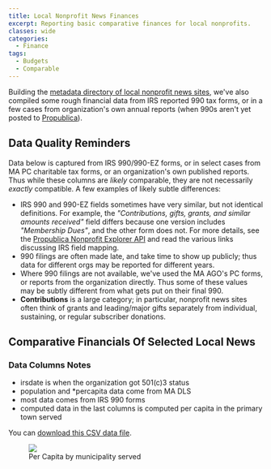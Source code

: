 ```yaml
---
title: Local Nonprofit News Finances
excerpt: Reporting basic comparative finances for local nonprofits.
classes: wide
categories:
  - Finance
tags:
  - Budgets
  - Comparable
---
```


Building the [metadata directory of local nonprofit news sites](https://arlingtonma.info/local-news-orgs/), we've also compiled some rough financial data from IRS reported 990 tax forms, or in a few cases from organization's own annual reports (when 990s aren't yet posted to [Propublica](https://projects.propublica.org/nonprofits/)).

## Data Quality Reminders

Data below is captured from IRS 990/990-EZ forms, or in select cases from MA PC charitable tax forms, or an organization's own published reports.  Thus while these columns are *likely* comparable, they are not necessarily *exactly* compatible.  A few examples of likely subtle differences:

- IRS 990 and 990-EZ fields sometimes have very similar, but not identical definitions.  For example, the *"Contributions, gifts, grants, and similar amounts received"* field differs because one version includes *"Membership Dues"*, and the other form does not.  For more details, see the [Propublica Nonprofit Explorer API](https://projects.propublica.org/nonprofits/api#filing-object) and read the various links discussing IRS field mapping.
- 990 filings are often made late, and take time to show up publicly; thus data for different orgs may be reported for different years.
- Where 990 filings are not available, we've used the MA AGO's PC forms, or reports from the organization directly.  Thus some of these values may be subtly different from what gets put on their final 990.
- **Contributions** is a large category; in particular, nonprofit news sites often think of grants and leading/major gifts separately from individual, sustaining, or regular subscriber donations.

## Comparative Financials Of Selected Local News

<div id="local-news-finance-table"></div>

### Data Columns Notes

<ul>
  <li><span style='color = royalblue'>irsdate</span> is when the organization got 501(c)3 status</li>
  <li><span style='color = teal'>population and *percapita</span> data come from MA DLS</li>
  <li><span style='color = royalblue'>most data</span> comes from IRS 990 forms</li>
  <li><span style='color = darkgreen'>computed data</span> in the last columns is computed per capita in the primary town served</li>
</ul>

You can [download this CSV data file](/data/newsorgs/finance/news-finances.csv).

<figure>
  <div id="local-news-finance">
    <img src="/assets/images/local-news-finance.png">
  </div>
  <figcaption>Per Capita by municipality served</figcaption>
</figure>


<!-- Load d3/c3 tools and our visualizations -->
<link href="/assets/css/c3.css" rel="stylesheet">
<script src="/assets/js/d3.min.js" charset="utf-8"></script>
<script src="/assets/js/c3.min.js"></script>
<script src="/assets/js/dataread.js"></script>
<script>
    const expenseHeaders = [
    'ein', 'commonName','location','irsdate','population','incomepercapita','eqvpercapita','EIN','Tax_Year','Tax_Period_End','Form_Type_Filed','Contributions','Investment_Income','Program_Service_Revenue','Total_Revenue','Total_Expenses','Total_Assets','Total_Liabilities','Net_Assets','contribpercapita','revpercapita','expensepercapita'
  ]
  tid = '#local-news-finance-table'
  const csvpromise = addCSVTable(tid, '/data/newsorgs/finance/news-finances.csv', expenseHeaders)
  // custom color data headers to show sources
  var theadr = d3.select(tid).select('thead').select('tr')
  theadr.selectAll('th:nth-child(n+1):nth-child(-n+1)').style('color', 'royalblue') // royalblue = irs
  theadr.selectAll('th:nth-child(n+4):nth-child(-n+4)').style('color', 'royalblue')
  theadr.selectAll('th:nth-child(n+5):nth-child(-n+7)').style('color', 'teal') // teal = MA DLS
  theadr.selectAll('th:nth-child(n+8):nth-child(-n+19)').style('color', 'royalblue')
  theadr.selectAll('th:nth-child(n+20)').style('color', 'darkgreen') // darkgreen = computed
</script>
